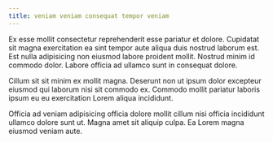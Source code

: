 ```yaml
---
title: veniam veniam consequat tempor veniam
---
```


Ex esse mollit consectetur reprehenderit esse pariatur et dolore. Cupidatat sit magna exercitation ea sint tempor aute aliqua duis nostrud laborum est. Est nulla adipisicing non eiusmod labore proident mollit. Nostrud minim id commodo dolor. Labore officia ad ullamco sunt in consequat dolore.

Cillum sit sit minim ex mollit magna. Deserunt non ut ipsum dolor excepteur eiusmod qui laborum nisi sit commodo ex. Commodo mollit pariatur laboris ipsum eu eu exercitation Lorem aliqua incididunt.

Officia ad veniam adipisicing officia dolore mollit cillum nisi officia incididunt ullamco dolore sunt ut. Magna amet sit aliquip culpa. Ea Lorem magna eiusmod veniam aute.